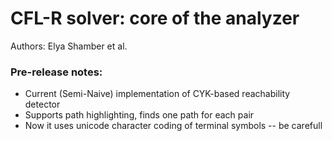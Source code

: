 # CFL-R solver: core of the analyzer

Authors: Elya Shamber et al.

### Pre-release notes:

 - Current (Semi-Naive) implementation of CYK-based reachability detector
 - Supports path highlighting, finds one path for each pair
 - Now it uses unicode character coding of terminal symbols -- be carefull

 
